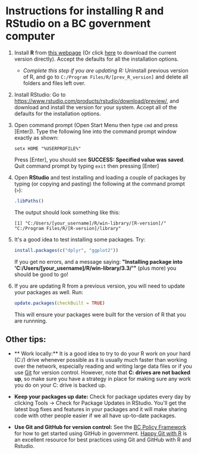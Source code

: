 # Instructions for installing **R** and **RStudio** on a BC government computer


1. Install **R** from [this webpage](http://cran.rstudio.com) (Or click 
   [here](http://cran.r-project.org/bin/windows/base/release.htm) to download 
   the current version directly). Accept the defaults for all the installation 
   options.

    * *Complete this step if you are updating R:* Uninstall previous version of R, 
    and go to `C:/Program Files/R/[prev_R_version]` and delete all folders and files left over.

    
2. Install RStudio: Go to https://www.rstudio.com/products/rstudio/download/preview/, and 
   download and install the version for your system.  Accept all of the defaults 
   for the installation options.
   
3.  Open command prompt (Open Start Menu then type `cmd` and press [Enter]).
    Type the following line into the command prompt window exactly as shown:

    ```
    setx HOME "%USERPROFILE%"
    ```
    
    Press [Enter], you should see **SUCCESS: Specified value was saved**.
    Quit command prompt by typing `exit` then pressing [Enter]

5. Open **RStudio** and test installing and loading a couple of 
   packages by typing (or copying and pasting) the following at the command prompt (`>`):

    ```r
    .libPaths()
    ```
    
    The output should look something like this:
    
    ```
    [1] "C:/Users/[your_username]/R/win-library/[R-version]/"     "C:/Program Files/R/[R-version]/library"
    ```

6. It's a good idea to test installing some packages. Try:

    ```r
    install.packages(c("dplyr", "ggplot2"))
    ```

    If you get no errors, and a message saying:
    **"Installing package into 'C:/Users/[your_username]/R/win-library/3.3/'"** 
    (plus more) you should be good to go!
   
7. If you are updating R from a previous version, you will need to update your packages as well. Run:

    ```r
    update.packages(checkBuilt = TRUE)
    ```
    
    This will ensure your packages were built for the version of R that you are runnning.

## Other tips:

* ** Work locally:** It is a good idea to try to do your R work on your hard (C:/) drive whenever possible as it is usually much faster than working over the network, especially reading and writing large data files or if you use [Git](https://git-scm.com/) for version control. However, note that **C: drives are not backed up**, so make sure you have a strategy in place for making sure any work you do on your C: drive is backed up.

* **Keep your packages up date:** Check for package updates every day by clicking Tools -> Check for Package Updates in RStudio. You'll get the latest bug fixes and features in your packages and it will make sharing code with other people easier if we all have up-to-date packages.

* **Use Git and GitHub for version control:** See the [BC Policy Framework](https://github.com/bcgov/BC-Policy-Framework-For-GitHub) for how to get started using GitHub in government. [Happy Git with R](http://happygitwithr.com/) is an excellent resource for best practices using Git and GitHub with R and Rstudio.

